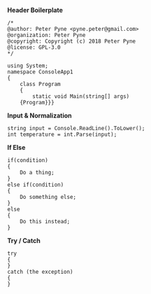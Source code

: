 **Header Boilerplate**
```
/*
@author: Peter Pyne <pyne.peter@gmail.com>
@organization: Peter Pyne
@copyright: Copyright (c) 2018 Peter Pyne
@license: GPL-3.0
*/
```
```
using System;
namespace ConsoleApp1
{
    class Program
    {
        static void Main(string[] args)
	{Program}}}
```
**Input & Normalization**
```
string input = Console.ReadLine().ToLower();
int temperature = int.Parse(input);
```
**If Else**
```
if(condition)
{
	Do a thing;
}
else if(condition)
{
	Do something else;
}
else
{
	Do this instead;
}
```
**Try / Catch**
```
try 
{
}
catch (the exception)
{
}
```
